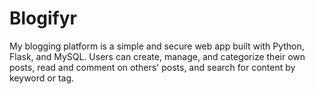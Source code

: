 # Blogifyr
My blogging platform is a simple and secure web app built with Python, Flask, and MySQL. Users can create, manage, and categorize their own posts, read and comment on others' posts, and search for content by keyword or tag.
